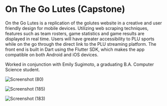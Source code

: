 # On The Go Lutes (Capstone)

On the Go Lutes is a replication of the golutes website in a creative and user friendly design for mobile devices. Utilizing web scraping techniques, features such as team rosters, game statistics and game results are displayed in real time. Users will have greater accessibility to PLU sports while on the go through the direct link to the PLU streaming platform. The front end is built in Dart using the Flutter SDK, which makes the app compatible on both Android and iOS devices.

Worked in conjunction with Emily Sugimoto, a graduating B.A. Computer Science student.


![Screenshot (80)](https://user-images.githubusercontent.com/58790294/123345560-32e29a00-d50b-11eb-9f8f-f1d20c20db1b.png)

![Screenshot (185)](https://user-images.githubusercontent.com/58790294/123345591-45f56a00-d50b-11eb-89fb-51f5876d8313.png)

![Screenshot (183)](https://user-images.githubusercontent.com/58790294/123345611-560d4980-d50b-11eb-8cf1-0432400587bc.png)


